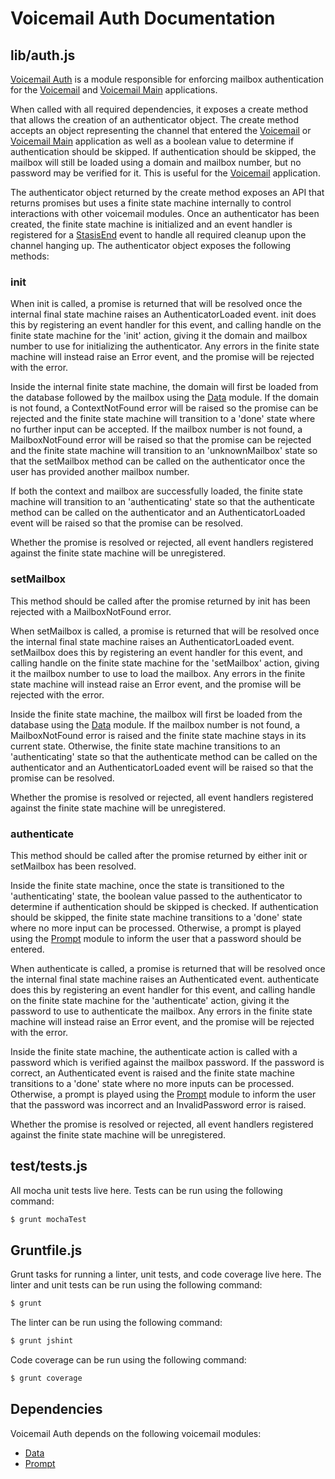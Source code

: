 
# Voicemail Auth Documentation

## lib/auth.js

[Voicemail Auth](https://github.com/asterisk/node-voicemail-auth) is a module responsible for enforcing mailbox authentication for the [Voicemail](voicemail.md) and [Voicemail Main](voicemail-main.md) applications.

When called with all required dependencies, it exposes a create method that allows the creation of an authenticator object. The create method accepts an object representing the channel that entered the [Voicemail](voicemail.md) or [Voicemail Main](voicemail-main.md) application as well as a boolean value to determine if authentication should be skipped. If authentication should be skipped, the mailbox will still be loaded using a domain and mailbox number, but no password may be verified for it. This is useful for the [Voicemail](voicemail.md) application.

The authenticator object returned by the create method exposes an API that returns promises but uses a finite state machine internally to control interactions with other voicemail modules. Once an authenticator has been created, the finite state machine is initialized and an event handler is registered for a [StasisEnd](https://wiki.asterisk.org/wiki/display/AST/Asterisk+13+REST+Data+Models#Asterisk13RESTDataModels-StasisEnd) event to handle all required cleanup upon the channel hanging up. The authenticator object exposes the following methods:

### init

When init is called, a promise is returned that will be resolved once the internal final state machine raises an AuthenticatorLoaded event. init does this by registering an event handler for this event, and calling handle on the finite state machine for the 'init' action, giving it the domain and mailbox number to use for initializing the authenticator. Any errors in the finite state machine will instead raise an Error event, and the promise will be rejected with the error.

Inside the internal finite state machine, the domain will first be loaded from the database followed by the mailbox using the [Data](data.md) module. If the domain is not found, a ContextNotFound error will be raised so the promise can be rejected and the finite state machine will transition to a 'done' state where no further input can be accepted. If the mailbox number is not found, a MailboxNotFound error will be raised so that the promise can be rejected and the finite state machine will transition to an 'unknownMailbox' state so that the setMailbox method can be called on the authenticator once the user has provided another mailbox number.

If both the context and mailbox are successfully loaded, the finite state machine will transition to an 'authenticating' state so that the authenticate method can be called on the authenticator and an AuthenticatorLoaded event will be raised so that the promise can be resolved.

Whether the promise is resolved or rejected, all event handlers registered against the finite state machine will be unregistered.

### setMailbox

This method should be called after the promise returned by init has been rejected with a MailboxNotFound error.

When setMailbox is called, a promise is returned that will be resolved once the internal final state machine raises an AuthenticatorLoaded event. setMailbox does this by registering an event handler for this event, and calling handle on the finite state machine for the 'setMailbox' action, giving it the mailbox number to use to load the mailbox. Any errors in the finite state machine will instead raise an Error event, and the promise will be rejected with the error.

Inside the finite state machine, the mailbox will first be loaded from the database using the [Data](data.md) module. If the mailbox number is not found, a MailboxNotFound error is raised and the finite state machine stays in its current state. Otherwise, the finite state machine transitions to an 'authenticating' state so that the authenticate method can be called on the authenticator and an AuthenticatorLoaded event will be raised so that the promise can be resolved.

Whether the promise is resolved or rejected, all event handlers registered against the finite state machine will be unregistered.

### authenticate

This method should be called after the promise returned by either init or setMailbox has been resolved.

Inside the finite state machine, once the state is transitioned to the 'authenticating' state, the boolean value passed to the authenticator to determine if authentication should be skipped is checked. If authentication should be skipped, the finite state machine transitions to a 'done' state where no more input can be processed. Otherwise, a prompt is played using the [Prompt](prompt.md) module to inform the user that a password should be entered.

When authenticate is called, a promise is returned that will be resolved once the internal final state machine raises an Authenticated event. authenticate does this by registering an event handler for this event, and calling handle on the finite state machine for the 'authenticate' action, giving it the password to use to authenticate the mailbox. Any errors in the finite state machine will instead raise an Error event, and the promise will be rejected with the error.

Inside the finite state machine, the authenticate action is called with a password which is verified against the mailbox password. If the password is correct, an Authenticated event is raised and the finite state machine transitions to a 'done' state where no more inputs can be processed. Otherwise, a prompt is played using the [Prompt](prompt.md) module to inform the user that the password was incorrect and an InvalidPassword error is raised.

Whether the promise is resolved or rejected, all event handlers registered against the finite state machine will be unregistered.

## test/tests.js

All mocha unit tests live here. Tests can be run using the following command:

```bash
$ grunt mochaTest
```

## Gruntfile.js

Grunt tasks for running a linter, unit tests, and code coverage live here. The linter and unit tests can be run using the following command:

```bash
$ grunt
```

The linter can be run using the following command:

```bash
$ grunt jshint
```

Code coverage can be run using the following command:

```bash
$ grunt coverage
```

## Dependencies

Voicemail Auth depends on the following voicemail modules:

- [Data](data.md)
- [Prompt](prompt.md)
